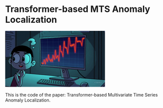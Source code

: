 # Transformer-based MTS Anomaly Localization

![Alt text](MTSgif.gif)


This is the code of the paper: Transformer-based Multivariate Time Series
Anomaly Localization.
